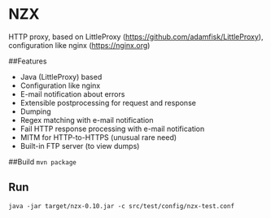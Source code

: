 # NZX
HTTP proxy, based on LittleProxy (https://github.com/adamfisk/LittleProxy), configuration like nginx (https://nginx.org)

##Features
* Java (LittleProxy) based
* Configuration like nginx
* E-mail notification about errors
* Extensible postprocessing for request and response 
 * Dumping
 * Regex matching with e-mail notification
 * Fail HTTP response processing with e-mail notification
* MITM for HTTP-to-HTTPS (unusual rare need) 
* Built-in FTP server (to view dumps) 

##Build
``mvn package``

## Run
``java -jar target/nzx-0.10.jar -c src/test/config/nzx-test.conf``
